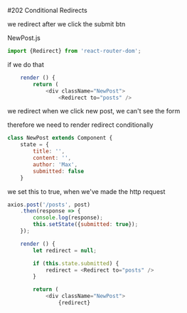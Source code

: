 #202 Conditional Redirects

we redirect after we click the submit btn

NewPost.js

```js
import {Redirect} from 'react-router-dom';
```

if we do that

```js
    render () {
        return (
            <div className="NewPost">
                <Redirect to="posts" />
```

we redirect when we click new post, we can't see the form

therefore we need to render redirect conditionally

```js
class NewPost extends Component {
    state = {
        title: '',
        content: '',
        author: 'Max',
        submitted: false
    }
```

we set this to true, when we've made the http request

```js
axios.post('/posts', post)
    .then(response => {
        console.log(response);
        this.setState({submitted: true});
    });
```

```js
    render () {
        let redirect = null;

        if (this.state.submitted) {
            redirect = <Redirect to="posts" />
        }

        return (
            <div className="NewPost">
                {redirect}
```






